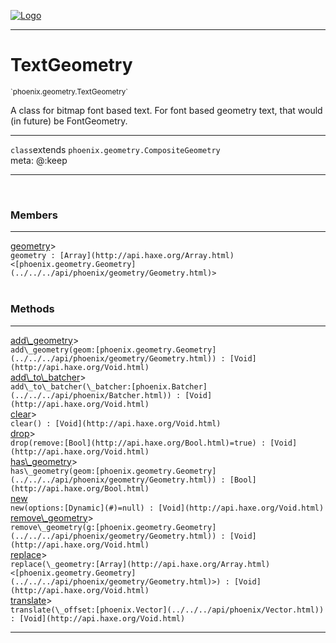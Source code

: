 
[![Logo](../../../images/logo.png)](../../../api/index.html)

---


<h1>TextGeometry</h1>
<small>`phoenix.geometry.TextGeometry`</small>

A class for bitmap font based text.
 	For font based geometry text, that would (in future) be FontGeometry.

<hr/>

`class`extends <code><span>phoenix.geometry.CompositeGeometry</span></code><br/><span class="meta">
meta: @:keep</span>

<hr/>


&nbsp;
&nbsp;




<h3>Members</h3> <hr/><span class="member apipage">
                <a name="geometry"><a class="lift" href="#geometry">geometry</a></a><a title="inherited from phoenix.geometry.CompositeGeometry" class="tooltip inherited">&gt;</a><div class="clear"></div>
                <code class="signature apipage">geometry : [Array](http://api.haxe.org/Array.html)&lt;[phoenix.geometry.Geometry](../../../api/phoenix/geometry/Geometry.html)&gt;</code><br/></span>
            <span class="small_desc_flat"></span><br/>


<h3>Methods</h3> <hr/><span class="method apipage">
            <a name="add_geometry"><a class="lift" href="#add_geometry">add\_geometry</a></a><a title="inherited from phoenix.geometry.CompositeGeometry" class="tooltip inherited">&gt;</a><div class="clear"></div>
            <code class="signature apipage">add\_geometry(geom:[phoenix.geometry.Geometry](../../../api/phoenix/geometry/Geometry.html)<span></span>) : [Void](http://api.haxe.org/Void.html)</code><br/><span class="small_desc_flat"></span>


</span>
<span class="method apipage">
            <a name="add_to_batcher"><a class="lift" href="#add_to_batcher">add\_to\_batcher</a></a><a title="inherited from phoenix.geometry.CompositeGeometry" class="tooltip inherited">&gt;</a><div class="clear"></div>
            <code class="signature apipage">add\_to\_batcher(\_batcher:[phoenix.Batcher](../../../api/phoenix/Batcher.html)<span></span>) : [Void](http://api.haxe.org/Void.html)</code><br/><span class="small_desc_flat"></span>


</span>
<span class="method apipage">
            <a name="clear"><a class="lift" href="#clear">clear</a></a><a title="inherited from phoenix.geometry.CompositeGeometry" class="tooltip inherited">&gt;</a><div class="clear"></div>
            <code class="signature apipage">clear() : [Void](http://api.haxe.org/Void.html)</code><br/><span class="small_desc_flat"></span>


</span>
<span class="method apipage">
            <a name="drop"><a class="lift" href="#drop">drop</a></a><a title="inherited from phoenix.geometry.CompositeGeometry" class="tooltip inherited">&gt;</a><div class="clear"></div>
            <code class="signature apipage">drop(remove:[Bool](http://api.haxe.org/Bool.html)<span>=true</span>) : [Void](http://api.haxe.org/Void.html)</code><br/><span class="small_desc_flat"></span>


</span>
<span class="method apipage">
            <a name="has_geometry"><a class="lift" href="#has_geometry">has\_geometry</a></a><a title="inherited from phoenix.geometry.CompositeGeometry" class="tooltip inherited">&gt;</a><div class="clear"></div>
            <code class="signature apipage">has\_geometry(geom:[phoenix.geometry.Geometry](../../../api/phoenix/geometry/Geometry.html)<span></span>) : [Bool](http://api.haxe.org/Bool.html)</code><br/><span class="small_desc_flat"></span>


</span>
<span class="method apipage">
            <a name="new"><a class="lift" href="#new">new</a></a><div class="clear"></div>
            <code class="signature apipage">new(options:[Dynamic](#)<span>=null</span>) : [Void](http://api.haxe.org/Void.html)</code><br/><span class="small_desc_flat"></span>


</span>
<span class="method apipage">
            <a name="remove_geometry"><a class="lift" href="#remove_geometry">remove\_geometry</a></a><a title="inherited from phoenix.geometry.CompositeGeometry" class="tooltip inherited">&gt;</a><div class="clear"></div>
            <code class="signature apipage">remove\_geometry(g:[phoenix.geometry.Geometry](../../../api/phoenix/geometry/Geometry.html)<span></span>) : [Void](http://api.haxe.org/Void.html)</code><br/><span class="small_desc_flat"></span>


</span>
<span class="method apipage">
            <a name="replace"><a class="lift" href="#replace">replace</a></a><a title="inherited from phoenix.geometry.CompositeGeometry" class="tooltip inherited">&gt;</a><div class="clear"></div>
            <code class="signature apipage">replace(\_geometry:[Array](http://api.haxe.org/Array.html)&lt;[phoenix.geometry.Geometry](../../../api/phoenix/geometry/Geometry.html)&gt;<span></span>) : [Void](http://api.haxe.org/Void.html)</code><br/><span class="small_desc_flat"></span>


</span>
<span class="method apipage">
            <a name="translate"><a class="lift" href="#translate">translate</a></a><a title="inherited from phoenix.geometry.CompositeGeometry" class="tooltip inherited">&gt;</a><div class="clear"></div>
            <code class="signature apipage">translate(\_offset:[phoenix.Vector](../../../api/phoenix/Vector.html)<span></span>) : [Void](http://api.haxe.org/Void.html)</code><br/><span class="small_desc_flat"></span>


</span>



<hr/>

&nbsp;
&nbsp;
&nbsp;
&nbsp;